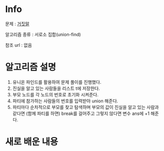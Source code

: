 # Info

문제 : [거짓말](https://www.acmicpc.net/problem/1043)

알고리즘 종류 : 서로소 집합(union-find)

참조 url : 없음

# 알고리즘 설명
1. 유니온 파인드를 활용하여 문제 풀이를 진행했다.
2. 진실을 알고 있는 사람들을 리스트 t에 저장한다.
3. 부모 노드를 각 노드의 번호로 초기화 시켜준다.
4. 파티에 참가하는 사람들의 번호를 입력받아 union 해준다.
5. 파티마다 순차적으로 부모를 찾고 탐색하며 부모의 값이 진실을 알고 있는 사람과 같다면 (함께 파티를 하면) break를 걸어주고 그렇지 않다면 변수 ans에 +1 해준다.

# 새로 배운 내용
